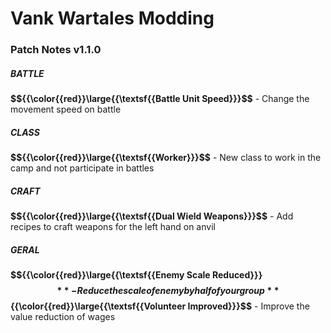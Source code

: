 # Vank Wartales Modding

### Patch Notes v1.1.0

##### BATTLE
**$${{\color{{red}}\large{{\textsf{{Battle Unit Speed}}}$$** - Change the movement speed on battle

##### CLASS
**$${{\color{{red}}\large{{\textsf{{Worker}}}$$** - New class to work in the camp and not participate in battles

##### CRAFT
**$${{\color{{red}}\large{{\textsf{{Dual Wield Weapons}}}$$** - Add recipes to craft weapons for the left hand on anvil

##### GERAL
**$${{\color{{red}}\large{{\textsf{{Enemy Scale Reduced}}}$$** - Reduce the scale of enemy by half of your group
**$${{\color{{red}}\large{{\textsf{{Volunteer Improved}}}$$** - Improve the value reduction of wages
